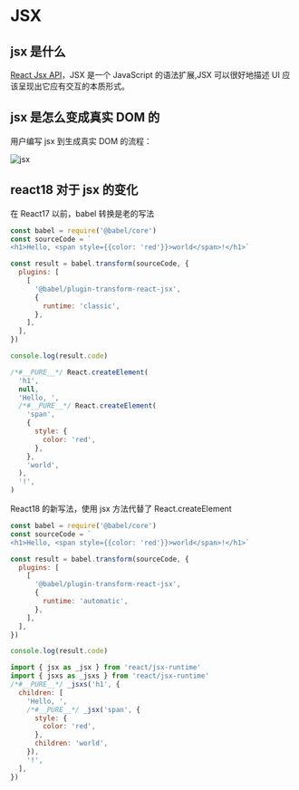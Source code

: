 # JSX

## jsx 是什么

[React Jsx API](https://zh-hans.legacy.reactjs.org/docs/introducing-jsx.html)，JSX 是一个 JavaScript 的语法扩展,JSX 可以很好地描述 UI 应该呈现出它应有交互的本质形式。

## jsx 是怎么变成真实 DOM 的

用户编写 jsx 到生成真实 DOM 的流程：

![jsx](../../.vuepress/public/images/jsx.jpg)

## react18 对于 jsx 的变化

在 React17 以前，babel 转换是老的写法

```jsx
const babel = require('@babel/core')
const sourceCode = `
<h1>Hello, <span style={{color: 'red'}}>world</span>!</h1>`

const result = babel.transform(sourceCode, {
  plugins: [
    [
      '@babel/plugin-transform-react-jsx',
      {
        runtime: 'classic',
      },
    ],
  ],
})

console.log(result.code)
```

```jsx
/*#__PURE__*/ React.createElement(
  'h1',
  null,
  'Hello, ',
  /*#__PURE__*/ React.createElement(
    'span',
    {
      style: {
        color: 'red',
      },
    },
    'world',
  ),
  '!',
)
```

React18 的新写法，使用 jsx 方法代替了 React.createElement

```jsx
const babel = require('@babel/core')
const sourceCode = `
<h1>Hello, <span style={{color: 'red'}}>world</span>!</h1>`

const result = babel.transform(sourceCode, {
  plugins: [
    [
      '@babel/plugin-transform-react-jsx',
      {
        runtime: 'automatic',
      },
    ],
  ],
})

console.log(result.code)
```

```jsx
import { jsx as _jsx } from 'react/jsx-runtime'
import { jsxs as _jsxs } from 'react/jsx-runtime'
/*#__PURE__*/ _jsxs('h1', {
  children: [
    'Hello, ',
    /*#__PURE__*/ _jsx('span', {
      style: {
        color: 'red',
      },
      children: 'world',
    }),
    '!',
  ],
})
```
